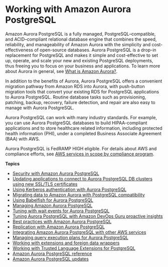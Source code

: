 # Working with Amazon Aurora PostgreSQL<a name="Aurora.AuroraPostgreSQL"></a><a name="pgsql"></a>

Amazon Aurora PostgreSQL is a fully managed, PostgreSQL–compatible, and ACID–compliant relational database engine that combines the speed, reliability, and manageability of Amazon Aurora with the simplicity and cost\-effectiveness of open\-source databases\. Aurora PostgreSQL is a drop\-in replacement for PostgreSQL and makes it simple and cost\-effective to set up, operate, and scale your new and existing PostgreSQL deployments, thus freeing you to focus on your business and applications\. To learn more about Aurora in general, see [What is Amazon Aurora?](CHAP_AuroraOverview.md)\. 

In addition to the benefits of Aurora, Aurora PostgreSQL offers a convenient migration pathway from Amazon RDS into Aurora, with push\-button migration tools that convert your existing RDS for PostgreSQL applications to Aurora PostgreSQL\. Routine database tasks such as provisioning, patching, backup, recovery, failure detection, and repair are also easy to manage with Aurora PostgreSQL\. 

Aurora PostgreSQL can work with many industry standards\. For example, you can use Aurora PostgreSQL databases to build HIPAA\-compliant applications and to store healthcare related information, including protected health information \(PHI\), under a completed Business Associate Agreement \(BAA\) with AWS\.

Aurora PostgreSQL is FedRAMP HIGH eligible\. For details about AWS and compliance efforts, see [AWS services in scope by compliance program](https://aws.amazon.com/compliance/services-in-scope/)\. 

**Topics**
+ [Security with Amazon Aurora PostgreSQL](AuroraPostgreSQL.Security.md)
+ [Updating applications to connect to Aurora PostgreSQL DB clusters using new SSL/TLS certificates](ssl-certificate-rotation-aurora-postgresql.md)
+ [Using Kerberos authentication with Aurora PostgreSQL](postgresql-kerberos.md)
+ [Migrating data to Amazon Aurora with PostgreSQL compatibility](AuroraPostgreSQL.Migrating.md)
+ [Using Babelfish for Aurora PostgreSQL](babelfish.md)
+ [Managing Amazon Aurora PostgreSQL](AuroraPostgreSQL.Managing.md)
+ [Tuning with wait events for Aurora PostgreSQL](AuroraPostgreSQL.Tuning.md)
+ [Tuning Aurora PostgreSQL with Amazon DevOps Guru proactive insights](PostgreSQL.Tuning_proactive_insights.md)
+ [Best practices with Amazon Aurora PostgreSQL](AuroraPostgreSQL.BestPractices.md)
+ [Replication with Amazon Aurora PostgreSQL](AuroraPostgreSQL.Replication.md)
+ [Integrating Amazon Aurora PostgreSQL with other AWS services](AuroraPostgreSQL.Integrating.md)
+ [Managing query execution plans for Aurora PostgreSQL](AuroraPostgreSQL.Optimize.md)
+ [Working with extensions and foreign data wrappers](Appendix.PostgreSQL.CommonDBATasks.md)
+ [Working with Trusted Language Extensions for PostgreSQL](PostgreSQL_trusted_language_extension.md)
+ [Amazon Aurora PostgreSQL reference](AuroraPostgreSQL.Reference.md)
+ [Amazon Aurora PostgreSQL updates](AuroraPostgreSQL.Updates.md)
